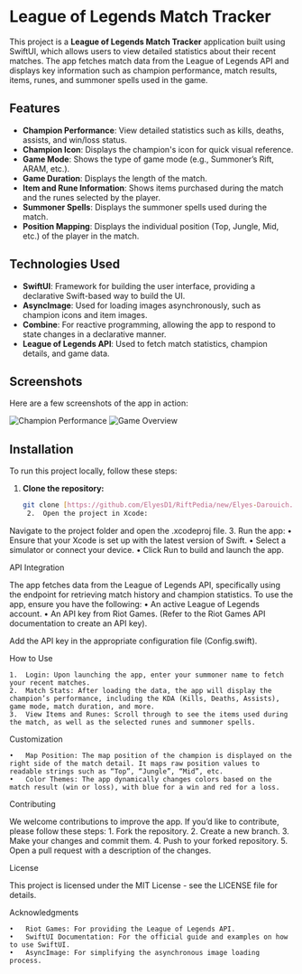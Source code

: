 # League of Legends Match Tracker

This project is a **League of Legends Match Tracker** application built using SwiftUI, which allows users to view detailed statistics about their recent matches. The app fetches match data from the League of Legends API and displays key information such as champion performance, match results, items, runes, and summoner spells used in the game.

## Features

- **Champion Performance**: View detailed statistics such as kills, deaths, assists, and win/loss status.
- **Champion Icon**: Displays the champion's icon for quick visual reference.
- **Game Mode**: Shows the type of game mode (e.g., Summoner’s Rift, ARAM, etc.).
- **Game Duration**: Displays the length of the match.
- **Item and Rune Information**: Shows items purchased during the match and the runes selected by the player.
- **Summoner Spells**: Displays the summoner spells used during the match.
- **Position Mapping**: Displays the individual position (Top, Jungle, Mid, etc.) of the player in the match.

## Technologies Used

- **SwiftUI**: Framework for building the user interface, providing a declarative Swift-based way to build the UI.
- **AsyncImage**: Used for loading images asynchronously, such as champion icons and item images.
- **Combine**: For reactive programming, allowing the app to respond to state changes in a declarative manner.
- **League of Legends API**: Used to fetch match statistics, champion details, and game data.

## Screenshots

Here are a few screenshots of the app in action:

![Champion Performance](link_to_screenshot_1)
![Game Overview](link_to_screenshot_2)

## Installation

To run this project locally, follow these steps:

1. **Clone the repository:**
   ```bash
   git clone [https://github.com/ElyesD1/RiftPedia/new/Elyes-Darouich.git]
   	2.	Open the project in Xcode:
Navigate to the project folder and open the .xcodeproj file.
	3.	Run the app:
	•	Ensure that your Xcode is set up with the latest version of Swift.
	•	Select a simulator or connect your device.
	•	Click Run to build and launch the app.

API Integration

The app fetches data from the League of Legends API, specifically using the endpoint for retrieving match history and champion statistics. To use the app, ensure you have the following:
	•	An active League of Legends account.
	•	An API key from Riot Games. (Refer to the Riot Games API documentation to create an API key).

Add the API key in the appropriate configuration file (Config.swift).

How to Use

	1.	Login: Upon launching the app, enter your summoner name to fetch your recent matches.
	2.	Match Stats: After loading the data, the app will display the champion’s performance, including the KDA (Kills, Deaths, Assists), game mode, match duration, and more.
	3.	View Items and Runes: Scroll through to see the items used during the match, as well as the selected runes and summoner spells.

Customization

	•	Map Position: The map position of the champion is displayed on the right side of the match detail. It maps raw position values to readable strings such as “Top”, “Jungle”, “Mid”, etc.
	•	Color Themes: The app dynamically changes colors based on the match result (win or loss), with blue for a win and red for a loss.

Contributing

We welcome contributions to improve the app. If you’d like to contribute, please follow these steps:
	1.	Fork the repository.
	2.	Create a new branch.
	3.	Make your changes and commit them.
	4.	Push to your forked repository.
	5.	Open a pull request with a description of the changes.

License

This project is licensed under the MIT License - see the LICENSE file for details.

Acknowledgments

	•	Riot Games: For providing the League of Legends API.
	•	SwiftUI Documentation: For the official guide and examples on how to use SwiftUI.
	•	AsyncImage: For simplifying the asynchronous image loading process.


   
